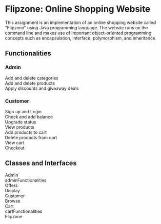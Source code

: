 # Flipzone: Online Shopping Website
This assignment is an implementation of an online shopping website called "Flipzone" using Java programming language. The website runs on the command line and makes use of important object-oriented programming concepts such as encapsulation, interface, polymorphism, and inheritance.
## Functionalities
### Admin
Add and delete categories<br>
Add and delete products<br>
Apply discounts and giveaway deals
### Customer
Sign up and Login<br>
Check and add balance<br>
Upgrade status<br>
View products<br>
Add products to cart<br>
Delete products from cart<br>
View cart<br>
Checkout
## Classes and Interfaces
Admin<br>
adminFunctionalities<br>
Offers<br>
Display<br>
Customer<br>
Browse<br>
Cart<br>
cartFunctionalities<br>
Flipzone
